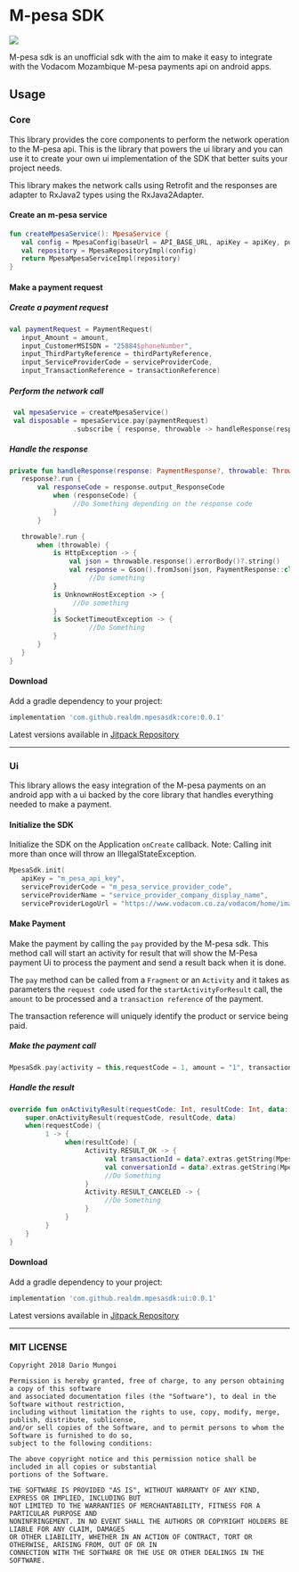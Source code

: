 # M-pesa SDK

[![](https://jitpack.io/v/realdm/mpesasdk.svg)](https://jitpack.io/#realdm/mpesasdk)

M-pesa sdk is an unofficial sdk with the aim to make it easy to integrate with the Vodacom Mozambique
M-pesa payments api on android apps.

## Usage

### Core

This library provides the core components to perform the network operation to the M-pesa api. 
This is the library that powers the ui library and you can use it to create your own ui implementation
of the SDK that better suits your project needs.

This library makes the network calls using Retrofit and the responses are adapter to RxJava2 types
using the RxJava2Adapter.

#### Create an m-pesa service
```kotlin
fun createMpesaService(): MpesaService {
   val config = MpesaConfig(baseUrl = API_BASE_URL, apiKey = apiKey, publicKey = publicKey)
   val repository = MpesaRepositoryImpl(config)
   return MpesaMpesaServiceImpl(repository)
}
```

#### Make a payment request

##### Create a payment request
```kotlin
val paymentRequest = PaymentRequest(
   input_Amount = amount,
   input_CustomerMSISDN = "25884$phoneNumber",
   input_ThirdPartyReference = thirdPartyReference,
   input_ServiceProviderCode = serviceProviderCode,
   input_TransactionReference = transactionReference)
```

##### Perform the network call

```kotlin
 val mpesaService = createMpesaService()
 val disposable = mpesaService.pay(paymentRequest)
                .subscribe { response, throwable -> handleResponse(response, throwable) }
```

##### Handle the response
```kotlin
private fun handleResponse(response: PaymentResponse?, throwable: Throwable?) {
   response?.run {
       val responseCode = response.output_ResponseCode
           when (responseCode) {
                //Do Something depending on the response code
           }
       }

   throwable?.run {
       when (throwable) {
           is HttpException -> {
               val json = throwable.response().errorBody()?.string()
               val response = Gson().fromJson(json, PaymentResponse::class.java)
                    //Do something
           }
           is UnknownHostException -> {
                //Do something
           }
           is SocketTimeoutException -> {
                    //Do Something
           }
       }
   }
} 
```

#### Download
Add a gradle dependency to your project:
```groovy
implementation 'com.github.realdm.mpesasdk:core:0.0.1'
```
Latest versions available in [Jitpack Repository](https://jitpack.io/#realdm/mpesasdk)

----


### Ui
This library allows the easy integration of the M-pesa payments on an android app with a ui backed
by the core library that handles everything needed to make a payment.

#### Initialize the SDK
Initialize the SDK on the Application `onCreate` callback.
Note: Calling init more than once will throw an IllegalStateException.

```kotlin
MpesaSdk.init(
   apiKey = "m_pesa_api_key",
   serviceProviderCode = "m_pesa_service_provider_code",
   serviceProviderName = "service_provider_company_display_name",
   serviceProviderLogoUrl = "https://www.vodacom.co.za/vodacom/home/images/header/vodacom_icon.77b545abd1d7a4e0808b5a2255438f64.png")
```

#### Make Payment
Make the payment by calling the `pay` provided by the M-pesa sdk. 
This method call will start an activity for result that will show the M-Pesa payment Ui to process
the payment and send a result back when it is done.

The `pay` method can be called from a `Fragment` or an `Activity` and it takes as parameters the 
`request code` used for the `startActivityForResult` call, the `amount` to be processed and a 
`transaction reference` of the payment.

The transaction reference will uniquely identify the product or service being paid.

##### Make the payment call
```kotlin
MpesaSdk.pay(activity = this,requestCode = 1, amount = "1", transactionReference = "T12335C")
```

##### Handle the result

```kotlin
override fun onActivityResult(requestCode: Int, resultCode: Int, data: Intent?) {
    super.onActivityResult(requestCode, resultCode, data)
    when(requestCode) {
         1 -> {
              when(resultCode) {
                   Activity.RESULT_OK -> {
                        val transactionId = data?.extras.getString(MpesaSdk.ARG_RESULT_TRANSACTION_ID)
                        val conversationId = data?.extras.getString(MpesaSdk.ARG_RESULT_CONVERSATION_ID)
                        //Do Something
                   }
                   Activity.RESULT_CANCELED -> {
                        //Do Something
                   }
              }
         }
    }
}
```

#### Download
Add a gradle dependency to your project:
```groovy
implementation 'com.github.realdm.mpesasdk:ui:0.0.1'
```
Latest versions available in [Jitpack Repository](https://jitpack.io/#realdm/mpesasdk)

----

### MIT LICENSE
```
Copyright 2018 Dario Mungoi

Permission is hereby granted, free of charge, to any person obtaining a copy of this software 
and associated documentation files (the "Software"), to deal in the Software without restriction, 
including without limitation the rights to use, copy, modify, merge, publish, distribute, sublicense, 
and/or sell copies of the Software, and to permit persons to whom the Software is furnished to do so, 
subject to the following conditions:

The above copyright notice and this permission notice shall be included in all copies or substantial
portions of the Software.

THE SOFTWARE IS PROVIDED "AS IS", WITHOUT WARRANTY OF ANY KIND, EXPRESS OR IMPLIED, INCLUDING BUT
NOT LIMITED TO THE WARRANTIES OF MERCHANTABILITY, FITNESS FOR A PARTICULAR PURPOSE AND 
NONINFRINGEMENT. IN NO EVENT SHALL THE AUTHORS OR COPYRIGHT HOLDERS BE LIABLE FOR ANY CLAIM, DAMAGES
OR OTHER LIABILITY, WHETHER IN AN ACTION OF CONTRACT, TORT OR OTHERWISE, ARISING FROM, OUT OF OR IN 
CONNECTION WITH THE SOFTWARE OR THE USE OR OTHER DEALINGS IN THE SOFTWARE.
```